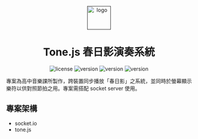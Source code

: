 <div align="center">
  <a href="">
    <picture>
      <img alt="logo" src="" height="64">
    </picture>
  </a>
  <h1>Tone.js 春日影演奏系統</h1>
  <img alt="license" src="https://img.shields.io/badge/license-MIT-green"></a>
  <img alt="version" src="https://img.shields.io/badge/Next.js-16-blue"></a>
  <img alt="version" src="https://img.shields.io/badge/React-19-blue"></a>
  <img alt="version" src="https://img.shields.io/badge/TailwindCSS-4-blue"></a>
</div>

專案為高中音樂課所製作，跨裝置同步播放「春日影」之系統，並同時於螢幕顯示樂符以供對照節拍之用。專案需搭配 socket server 使用。

## 專案架構

- socket.io
- tone.js
